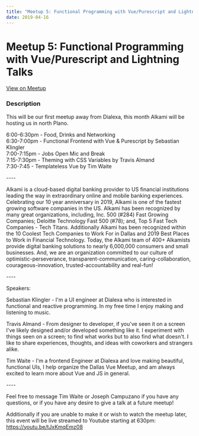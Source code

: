 ```yaml
---
title: "Meetup 5: Functional Programming with Vue/Purescript and Lightning Talks"
date: 2019-04-16
---
```


# Meetup 5: Functional Programming with Vue/Purescript and Lightning Talks

[View on Meetup](https://www.meetup.com/Dallas-Vue-Meetup/events/259967574)

### Description

<p>This will be our first meetup away from Dialexa, this month Alkami will be hosting us in north Plano.</p> <p>6:00-6:30pm - Food, Drinks and Networking<br/>6:30-7:00pm - Functional Frontend with Vue &amp; Purescript by Sebastian Klingler<br/>7:00-7:15pm - Jobs Open Mic and Break<br/>7:15-7:30pm - Theming with CSS Variables by Travis Almand<br/>7:30-7:45 - Templateless Vue by Tim Waite</p> <p>----</p> <p>Alkami is a cloud-based digital banking provider to US financial institutions leading the way in extraordinary online and mobile banking experiences. Celebrating our 10 year anniversary in 2019, Alkami is one of the fastest growing software companies in the US. Alkami has been recognized by many great organizations, including, Inc. 500 (#284) Fast Growing Companies; Deloitte Technology Fast 500 (#78); and, Top 5 Fast Tech Companies - Tech Titans. Additionally Alkami has been recognized within the 10 Coolest Tech Companies to Work For in Dallas and 2019 Best Places to Work in Financial Technology. Today, the Alkami team of 400+ Alkamists provide digital banking solutions to nearly 6,000,000 consumers and small businesses. And, we are an organization committed to our culture of optimistic-perseverance, transparent-communication, caring-collaboration, courageous-innovation, trusted-accountability and real-fun!</p> <p>----</p> <p>Speakers:</p> <p>Sebastian Klingler - I'm a UI engineer at Dialexa who is interested in functional and reactive programming. In my free time I enjoy making and listening to music.</p> <p>Travis Almand - From designer to developer, if you've seen it on a screen I've likely designed and/or developed something like it. I experiment with things seen on a screen; to find what works but to also find what doesn't. I like to share experiences, thoughts, and ideas with coworkers and strangers alike.</p> <p>Tim Waite - I'm a frontend Engineer at Dialexa and love making beautiful, functional UIs, I help organize the Dallas Vue Meetup, and am always excited to learn more about Vue and JS in general.</p> <p>----</p> <p>Feel free to message Tim Waite or Joseph Campuzano if you have any questions, or if you have any desire to give a talk at a future meetup!</p> <p>Additionally if you are unable to make it or wish to watch the meetup later, this event will be live streamed to Youtube starting at 630pm: <a href="https://youtu.be/tJxKmqEmz08" class="embedded">https://youtu.be/tJxKmqEmz08</a></p> 
  